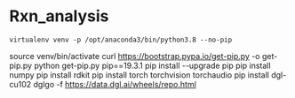# Rxn_analysis


    virtualenv venv -p /opt/anaconda3/bin/python3.8 --no-pip
source venv/bin/activate
curl https://bootstrap.pypa.io/get-pip.py -o get-pip.py
python get-pip.py pip==19.3.1
pip install --upgrade pip
pip install numpy
pip install rdkit
pip install torch torchvision torchaudio
pip install dgl-cu102 dglgo -f https://data.dgl.ai/wheels/repo.html

